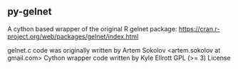 
py-gelnet
---------

A cython based wrapper of the original R gelnet package:
https://cran.r-project.org/web/packages/gelnet/index.html

gelnet.c code was originally written by Artem Sokolov <artem.sokolov at gmail.com>
Cython wrapper code written by Kyle Ellrott <kellrott at gmail.com>
GPL (>= 3) License

